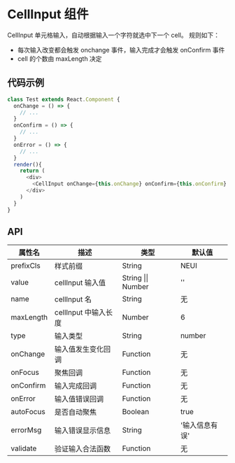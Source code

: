 # CellInput 组件

CellInput 单元格输入，自动根据输入一个字符就选中下一个 cell。 规则如下：

- 每次输入改变都会触发 onchange 事件，输入完成才会触发 onConfirm 事件
- cell 的个数由 maxLength 决定

## 代码示例

```js
class Test extends React.Component {
  onChange = () => {
    // ...
  }
  onConfirm = () => {
    // ...
  }
  onError = () => {
    // ...
  }
  render(){
    return (
      <div>
        <CellInput onChange={this.onChange} onConfirm={this.onConfirm} onError={this.onError}/>
      </div>
    )
  }
}
```

## API

属性名 | 描述 | 类型 | 默认值
--- | --- | --- | ---
prefixCls | 样式前缀 | String | NEUI
value | cellInput 输入值 | String \|\| Number | ''
name | cellInput 名| String | 无
maxLength | cellInput 中输入长度 | Number | 6
type | 输入类型| String | number
onChange | 输入值发生变化回调 | Function | 无
onFocus | 聚焦回调 | Function | 无
onConfirm | 输入完成回调 | Function | 无
onError | 输入值错误回调 | Function | 无
autoFocus | 是否自动聚焦 | Boolean | true
errorMsg | 输入错误显示信息 | String | '输入信息有误'
validate | 验证输入合法函数 | Function | 无